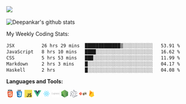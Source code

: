 <img src="https://media.giphy.com/media/agmheddabICHK/giphy.gif">

![Deepankar's github stats](https://github-readme-stats.vercel.app/api?username=Deep-Codes&count_private=true&show_icons=true&theme=radical)

My Weekly Coding Stats:

<!--START_SECTION:waka-->
```text
JSX          26 hrs 29 mins  █████████████▒░░░░░░░░░░░   53.91 % 
JavaScript   8 hrs 10 mins   ████░░░░░░░░░░░░░░░░░░░░░   16.62 % 
CSS          5 hrs 53 mins   ███░░░░░░░░░░░░░░░░░░░░░░   11.99 % 
Markdown     2 hrs 3 mins    █░░░░░░░░░░░░░░░░░░░░░░░░   04.17 % 
Haskell      2 hrs           █░░░░░░░░░░░░░░░░░░░░░░░░   04.08 % 
```
<!--END_SECTION:waka-->

**Languages and Tools:**

<p>
<img height="20" src="https://raw.githubusercontent.com/github/explore/80688e429a7d4ef2fca1e82350fe8e3517d3494d/topics/html/html.png">
<img height="20" src="https://raw.githubusercontent.com/github/explore/80688e429a7d4ef2fca1e82350fe8e3517d3494d/topics/css/css.png">
<img height="20" src="https://raw.githubusercontent.com/github/explore/80688e429a7d4ef2fca1e82350fe8e3517d3494d/topics/javascript/javascript.png">
<img height="20" src="https://raw.githubusercontent.com/github/explore/80688e429a7d4ef2fca1e82350fe8e3517d3494d/topics/vue/vue.png">
<img height="20" src="https://raw.githubusercontent.com/github/explore/80688e429a7d4ef2fca1e82350fe8e3517d3494d/topics/react/react.png">
<img height="20" src="https://raw.githubusercontent.com/github/explore/5c058a388828bb5fde0bcafd4bc867b5bb3f26f3/topics/express/express.png">
<img height="20" src="https://raw.githubusercontent.com/github/explore/80688e429a7d4ef2fca1e82350fe8e3517d3494d/topics/nodejs/nodejs.png">   
<img height="20" src="https://raw.githubusercontent.com/github/explore/80688e429a7d4ef2fca1e82350fe8e3517d3494d/topics/electron/electron.png">   
<img height="20" src="https://raw.githubusercontent.com/github/explore/80688e429a7d4ef2fca1e82350fe8e3517d3494d/topics/git/git.png">   
<img height="20" src="https://raw.githubusercontent.com/github/explore/80688e429a7d4ef2fca1e82350fe8e3517d3494d/topics/firebase/firebase.png">
</p>
